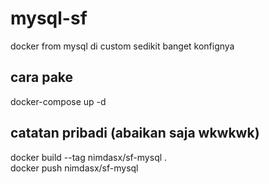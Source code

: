 # mysql-sf
docker from mysql di custom sedikit banget konfignya
## cara pake
docker-compose up -d
## catatan pribadi (abaikan saja wkwkwk)
docker build --tag nimdasx/sf-mysql . \
docker push nimdasx/sf-mysql